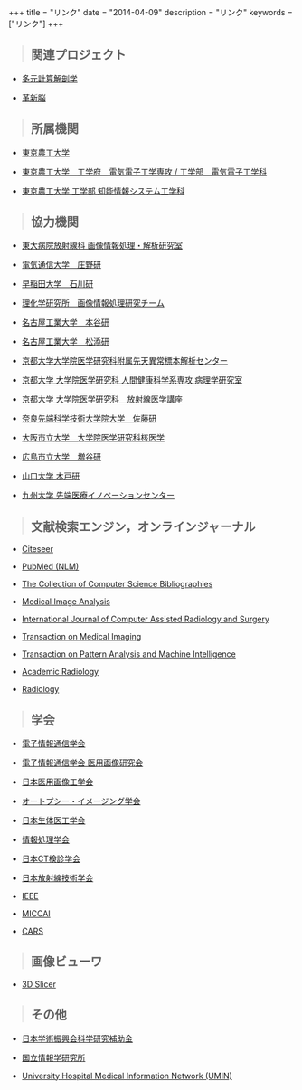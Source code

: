 +++
title = "リンク"
date = "2014-04-09"
description = "リンク"
keywords = ["リンク"]
+++

> ## 関連プロジェクト

- [多元計算解剖学](http://wiki.tagen-compana.org/mediawiki/index.php/Main_Page)

- [革新脳](http://brainminds.jp/)

> ## 所属機関

- [東京農工大学](http://www.tuat.ac.jp/)

- [東京農工大学　工学府　電気電子工学専攻 / 工学部　電気電子工学科](https://www.ee.tuat.ac.jp/)

- [東京農工大学 工学部 知能情報システム工学科](http://www.eecs.tuat.ac.jp/)


> ## 協力機関

- [東大病院放射線科 画像情報処理・解析研究室](http://www.ut-radiology.umin.jp/ical/)

- [電気通信大学　庄野研](http://daemon.inf.uec.ac.jp/ja/)

- [早稲田大学　石川研](http://hi.cs.waseda.ac.jp/index.php/ja/)

- [理化学研究所　画像情報処理研究チーム](http://www2.riken.jp/brict/index.html)

- [名古屋工業大学　本谷研](https://vision.web.nitech.ac.jp/)

- [名古屋工業大学　松添研](http://matsuzoe.web.nitech.ac.jp/)

- [京都大学大学院医学研究科附属先天異常標本解析センター](http://www.cac.med.kyoto-u.ac.jp/)

- [京都大学 大学院医学研究科 人間健康科学系専攻 病理学研究室](http://www.hs-kyoto.net/)

- [京都大学 大学院医学研究科　放射線医学講座](https://www.kuhp.kyoto-u.ac.jp/~diag_rad/)

- [奈良先端科学技術大学院大学　佐藤研](http://icb-lab.naist.jp/index.html)

- [大阪市立大学　大学院医学研究科核医学](http://www.med.osaka-cu.ac.jp/nucmed/#SlideFrame_1)

- [広島市立大学　増谷研](http://www.medimg.info.hiroshima-cu.ac.jp/)

- [山口大学 木戸研](http://www.mila.csse.yamaguchi-u.ac.jp/)

- [九州大学 先端医療イノベーションセンター](http://camiku.kyushu-u.ac.jp/)

> ## 文献検索エンジン，オンラインジャーナル

- [Citeseer](https://citeseerx.ist.psu.edu/index;jsessionid=9C768C44EDD243599490D70F5396EB73)

- [PubMed (NLM)](https://www.ncbi.nlm.nih.gov/pubmed)

- [The Collection of Computer Science Bibliographies](https://liinwww.ira.uka.de/bibliography/index.html#search)

- [Medical Image Analysis](https://www.journals.elsevier.com/medical-image-analysis/)

- [International Journal of Computer Assisted Radiology and Surgery](https://www.springer.com/medicine/radiology/journal/11548)

- [Transaction on Medical Imaging](https://ieee-tmi.org/)

- [Transaction on Pattern Analysis and Machine Intelligence](https://www.computer.org/csdl/journal/tp)

- [Academic Radiology](https://www.academicradiology.org/)

- [Radiology](https://pubs.rsna.org/journal/radiology)

> ## 学会

- [電子情報通信学会](https://www.ieice.org/jpn/index.html)

- [電子情報通信学会 医用画像研究会](https://www.ieice.org/ken/program/index.php?tgid=MI&layout=&lang=)

- [日本医用画像工学会](http://www.jamit.jp/)

- [オートプシー・イメージング学会](https://plaza.umin.ac.jp/~ai-ai/)

- [日本生体医工学会](http://jsmbe.org/)

- [情報処理学会](http://www.ipsj.or.jp/)

- [日本CT検診学会](https://www.jscts.org/)

- [日本放射線技術学会](https://www.jsrt.or.jp/data/)

- [IEEE](https://www.ieee.org/)

- [MICCAI](http://www.miccai.org/)

- [CARS](https://www.cars-int.org/)

> ## 画像ビューワ

- [3D Slicer](https://www.slicer.org/)

> ## その他

- [日本学術振興会科学研究補助金](https://www.jsps.go.jp/j-grantsinaid/index.html)

- [国立情報学研究所](https://www.nii.ac.jp/)

- [University Hospital Medical Information Network (UMIN)](https://www.umin.ac.jp/)
